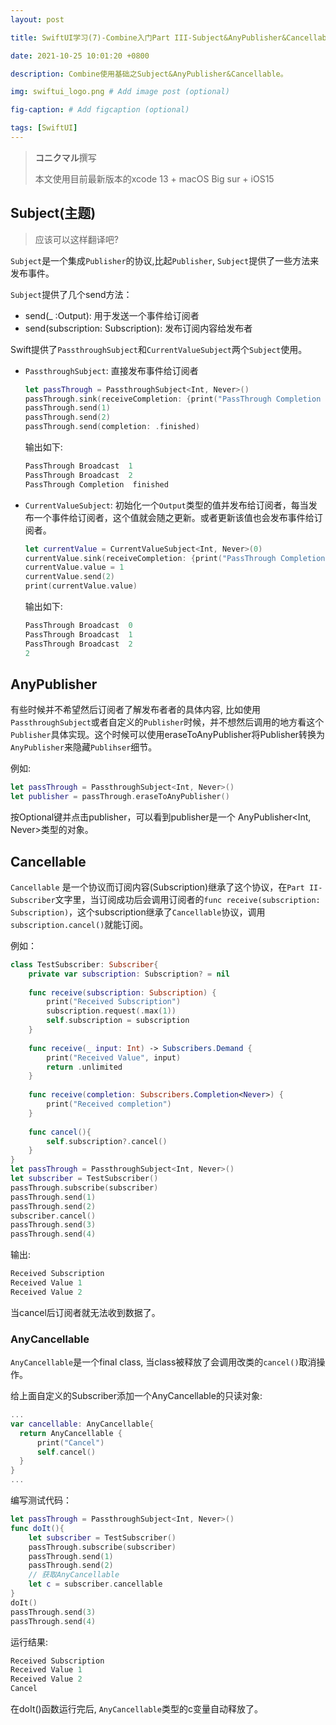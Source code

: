 ```yaml
---
layout: post

title: SwiftUI学习(7)-Combine入门Part III-Subject&AnyPublisher&Cancellable

date: 2021-10-25 10:01:20 +0800

description: Combine使用基础之Subject&AnyPublisher&Cancellable。

img: swiftui_logo.png # Add image post (optional)

fig-caption: # Add figcaption (optional)

tags: [SwiftUI]
---
```


>  **コニクマル**撰写
>
>  本文使用目前最新版本的xcode 13 + macOS Big sur + iOS15

## Subject(主题)

> 应该可以这样翻译吧?

`Subject`是一个集成`Publisher`的协议,比起`Publisher`, `Subject`提供了一些方法来发布事件。

`Subject`提供了几个send方法：

- send(_ :Output): 用于发送一个事件给订阅者
- send(subscription: Subscription): 发布订阅内容给发布者

Swift提供了`PassthroughSubject`和`CurrentValueSubject`两个`Subject`使用。

- `PassthroughSubject`: 直接发布事件给订阅者

  ```swift
  let passThrough = PassthroughSubject<Int, Never>()
  passThrough.sink(receiveCompletion: {print("PassThrough Completion ", $0)}, receiveValue: {print("PassThrough Broadcast ", $0)})
  passThrough.send(1)
  passThrough.send(2)
  passThrough.send(completion: .finished)
  ```

  输出如下:

  ```swift
  PassThrough Broadcast  1
  PassThrough Broadcast  2
  PassThrough Completion  finished
  ```

  

- `CurrentValueSubject`: 初始化一个`Output`类型的值并发布给订阅者，每当发布一个事件给订阅者，这个值就会随之更新。或者更新该值也会发布事件给订阅者。

  ```swift
  let currentValue = CurrentValueSubject<Int, Never>(0)
  currentValue.sink(receiveCompletion: {print("PassThrough Completion ", $0)}, receiveValue: {print("PassThrough Broadcast ", $0)})
  currentValue.value = 1
  currentValue.send(2)
  print(currentValue.value)
  ```

  输出如下:

  ```swift
  PassThrough Broadcast  0
  PassThrough Broadcast  1
  PassThrough Broadcast  2
  2
  ```

## AnyPublisher

有些时候并不希望然后订阅者了解发布者者的具体内容, 比如使用`PassthroughSubject`或者自定义的`Publisher`时候，并不想然后调用的地方看这个`Publisher`具体实现。这个时候可以使用eraseToAnyPublisher将Publisher转换为`AnyPublisher`来隐藏`Publihser`细节。

例如:

```swift
let passThrough = PassthroughSubject<Int, Never>()
let publisher = passThrough.eraseToAnyPublisher()
```

按Optional键并点击publisher，可以看到publisher是一个 AnyPublisher<Int, Never>类型的对象。

## Cancellable

`Cancellable` 是一个协议而订阅内容(Subscription)继承了这个协议，在`Part II-Subscriber`文字里，当订阅成功后会调用订阅者的`func receive(subscription: Subscription)`，这个subscription继承了`Cancellable`协议，调用`subscription.cancel()`就能订阅。

例如：

```swift
class TestSubscriber: Subscriber{
    private var subscription: Subscription? = nil
    
    func receive(subscription: Subscription) {
        print("Received Subscription")
        subscription.request(.max(1))
        self.subscription = subscription
    }
    
    func receive(_ input: Int) -> Subscribers.Demand {
        print("Received Value", input)
        return .unlimited
    }
    
    func receive(completion: Subscribers.Completion<Never>) {
        print("Received completion")
    }
    
    func cancel(){
        self.subscription?.cancel()
    }
}
let passThrough = PassthroughSubject<Int, Never>()
let subscriber = TestSubscriber()
passThrough.subscribe(subscriber)
passThrough.send(1)
passThrough.send(2)
subscriber.cancel()
passThrough.send(3)
passThrough.send(4)
```

输出:

```swift
Received Subscription
Received Value 1
Received Value 2
```

当cancel后订阅者就无法收到数据了。

### AnyCancellable

`AnyCancellable`是一个final class, 当class被释放了会调用改类的`cancel()`取消操作。

给上面自定义的Subscriber添加一个AnyCancellable的只读对象:

```swift
...
var cancellable: AnyCancellable{
  return AnyCancellable {
      print("Cancel")
      self.cancel()
  }
}
...
```

编写测试代码：

```swift
let passThrough = PassthroughSubject<Int, Never>()
func doIt(){
    let subscriber = TestSubscriber()
    passThrough.subscribe(subscriber)
    passThrough.send(1)
    passThrough.send(2)
    // 获取AnyCancellable
    let c = subscriber.cancellable
}
doIt()
passThrough.send(3)
passThrough.send(4)
```

运行结果:

```swift
Received Subscription
Received Value 1
Received Value 2
Cancel
```

在doIt()函数运行完后,  `AnyCancellable`类型的c变量自动释放了。